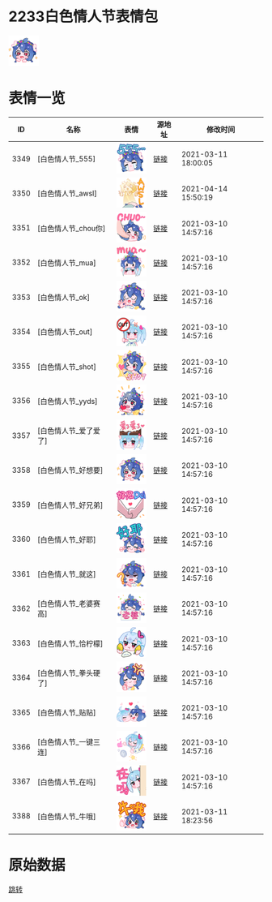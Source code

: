 # 2233白色情人节表情包

<img src="./cover.png" height="60" alt="cover" />

# 表情一览

|ID|名称|表情|源地址|修改时间|
|----|----|----|----|----|
|3349|[白色情人节_555]|<img src="./pic/003349_%5B白色情人节_555%5D.png" height="60" alt="555"/>|[链接](http://i0.hdslb.com/bfs/emote/ea0bae055e17c0d8c010ef9da2c7558ce63cdddf.png)|2021-03-11 18:00:05|
|3350|[白色情人节_awsl]|<img src="./pic/003350_%5B白色情人节_awsl%5D.png" height="60" alt="awsl"/>|[链接](http://i0.hdslb.com/bfs/emote/f0bde472c5b6490435e9f948500d3dca84407253.png)|2021-04-14 15:50:19|
|3351|[白色情人节_chou你]|<img src="./pic/003351_%5B白色情人节_chou你%5D.png" height="60" alt="chou你"/>|[链接](http://i0.hdslb.com/bfs/emote/cde2941ac0653ded2499ed3c06c02513e021b594.png)|2021-03-10 14:57:16|
|3352|[白色情人节_mua]|<img src="./pic/003352_%5B白色情人节_mua%5D.png" height="60" alt="mua"/>|[链接](http://i0.hdslb.com/bfs/emote/8a155f0df789f66d6af55a0f47456445211e2129.png)|2021-03-10 14:57:16|
|3353|[白色情人节_ok]|<img src="./pic/003353_%5B白色情人节_ok%5D.png" height="60" alt="ok"/>|[链接](http://i0.hdslb.com/bfs/emote/cbe8d06132e3399bcf3939adf0c14a0fa83b6ae3.png)|2021-03-10 14:57:16|
|3354|[白色情人节_out]|<img src="./pic/003354_%5B白色情人节_out%5D.png" height="60" alt="out"/>|[链接](http://i0.hdslb.com/bfs/emote/2ea561d3d0bb4f24b6f52c0cebf9330efffe0249.png)|2021-03-10 14:57:16|
|3355|[白色情人节_shot]|<img src="./pic/003355_%5B白色情人节_shot%5D.png" height="60" alt="shot"/>|[链接](http://i0.hdslb.com/bfs/emote/a746aab2877af0dd1688caa3b2e29982d3215778.png)|2021-03-10 14:57:16|
|3356|[白色情人节_yyds]|<img src="./pic/003356_%5B白色情人节_yyds%5D.png" height="60" alt="yyds"/>|[链接](http://i0.hdslb.com/bfs/emote/e5dbf11a2f1c6e1447b103b07122cd12b7a72cf3.png)|2021-03-10 14:57:16|
|3357|[白色情人节_爱了爱了]|<img src="./pic/003357_%5B白色情人节_爱了爱了%5D.png" height="60" alt="爱了爱了"/>|[链接](http://i0.hdslb.com/bfs/emote/2918b857f228e4444e151b77bb6847167b8b1e21.png)|2021-03-10 14:57:16|
|3358|[白色情人节_好想要]|<img src="./pic/003358_%5B白色情人节_好想要%5D.png" height="60" alt="好想要"/>|[链接](http://i0.hdslb.com/bfs/emote/104f226438af897102dfa11fea1e7660ea425d69.png)|2021-03-10 14:57:16|
|3359|[白色情人节_好兄弟]|<img src="./pic/003359_%5B白色情人节_好兄弟%5D.png" height="60" alt="好兄弟"/>|[链接](http://i0.hdslb.com/bfs/emote/09897c403a70e6b89f5212e6141163624fc5d980.png)|2021-03-10 14:57:16|
|3360|[白色情人节_好耶]|<img src="./pic/003360_%5B白色情人节_好耶%5D.png" height="60" alt="好耶"/>|[链接](http://i0.hdslb.com/bfs/emote/00594ae5a58065cfad6eb803064395a85a03493f.png)|2021-03-10 14:57:16|
|3361|[白色情人节_就这]|<img src="./pic/003361_%5B白色情人节_就这%5D.png" height="60" alt="就这"/>|[链接](http://i0.hdslb.com/bfs/emote/a570b47aaa0e5b7e3add36033b258c50cbc998ee.png)|2021-03-10 14:57:16|
|3362|[白色情人节_老婆赛高]|<img src="./pic/003362_%5B白色情人节_老婆赛高%5D.png" height="60" alt="老婆赛高"/>|[链接](http://i0.hdslb.com/bfs/emote/6ba8b6344c17bb892825ae370bed664e65cc99ed.png)|2021-03-10 14:57:16|
|3363|[白色情人节_恰柠檬]|<img src="./pic/003363_%5B白色情人节_恰柠檬%5D.png" height="60" alt="恰柠檬"/>|[链接](http://i0.hdslb.com/bfs/emote/4c2e623338a16395c1d30636f84d87bd7469c25b.png)|2021-03-10 14:57:16|
|3364|[白色情人节_拳头硬了]|<img src="./pic/003364_%5B白色情人节_拳头硬了%5D.png" height="60" alt="拳头硬了"/>|[链接](http://i0.hdslb.com/bfs/emote/f41643807ca6e48885a026a8abca5b612dbf0728.png)|2021-03-10 14:57:16|
|3365|[白色情人节_贴贴]|<img src="./pic/003365_%5B白色情人节_贴贴%5D.png" height="60" alt="贴贴"/>|[链接](http://i0.hdslb.com/bfs/emote/8d7a88569e5ff3841cbc86c82ef2bb180546b5b4.png)|2021-03-10 14:57:16|
|3366|[白色情人节_一键三连]|<img src="./pic/003366_%5B白色情人节_一键三连%5D.png" height="60" alt="一键三连"/>|[链接](http://i0.hdslb.com/bfs/emote/25490f82b49b2efbb890cb31c48f01157fa9575a.png)|2021-03-10 14:57:16|
|3367|[白色情人节_在吗]|<img src="./pic/003367_%5B白色情人节_在吗%5D.png" height="60" alt="在吗"/>|[链接](http://i0.hdslb.com/bfs/emote/ef6e6db8df601abf67f4ddc322fa92957ad7a1b8.png)|2021-03-10 14:57:16|
|3388|[白色情人节_牛哦]|<img src="./pic/003388_%5B白色情人节_牛哦%5D.png" height="60" alt="牛哦"/>|[链接](http://i0.hdslb.com/bfs/emote/50161ae4f9239f60baa2b107bacd928abca9201f.png)|2021-03-11 18:23:56|

# 原始数据

[跳转](./raw.json)

